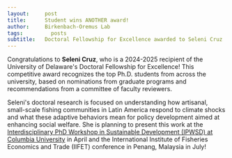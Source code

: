 ```yaml
---
layout:     post
title:      Student wins ANOTHER award!
author:     Birkenbach-Oremus Lab
tags: 		  posts
subtitle:  	Doctoral Fellowship for Excellence awarded to Seleni Cruz
---
```

<!-- Start Writing Below in Markdown -->
Congratulations to **Seleni Cruz**, who is a 2024-2025 recipient of the University of Delaware's Doctoral Fellowship for Excellence! This competitive award recognizes the top Ph.D. students from across the university, based on nominations from graduate programs and recommendations from a committee of faculty reviewers. 

Seleni's doctoral research is focused on understanding how artisanal, small-scale fishing communities in Latin America respond to climate shocks and what these adaptive behaviors mean for policy development aimed at enhancing social welfare. She is planning to present this work at the [Interdisciplinary PhD Workshop in Sustainable Development (IPWSD) at Columbia University](https://blogs.cuit.columbia.edu/sdds/ipwsd/) in April and the International Institute of Fisheries Economics and Trade (IIFET) conference in Penang, Malaysia in July!
